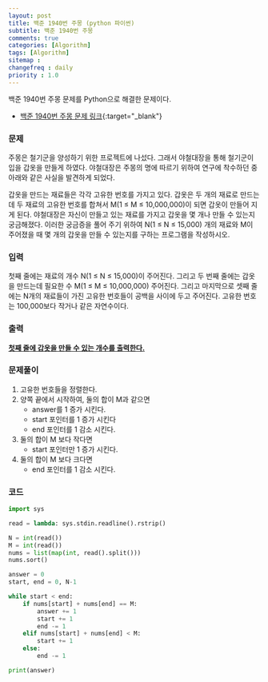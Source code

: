 ```yaml
---
layout: post
title: 백준 1940번 주몽 (python 파이썬)
subtitle: 백준 1940번 주몽
comments: true
categories: [Algorithm]
tags: [Algorithm]
sitemap :
changefreq : daily
priority : 1.0
---
```

백준 1940번 주몽 문제를 Python으로 해결한 문제이다.  

* [백준 1940번 주몽 문제 링크](https://www.acmicpc.net/problem/1940){:target="_blank"}


### 문제 
주몽은 철기군을 양성하기 위한 프로젝트에 나섰다. 그래서 야철대장을 통해 철기군이 입을 갑옷을 만들게 하였다. 야철대장은 주몽의 명에 따르기 위하여 연구에 착수하던 중 아래와 같은 사실을 발견하게 되었다.

갑옷을 만드는 재료들은 각각 고유한 번호를 가지고 있다. 갑옷은 두 개의 재료로 만드는데 두 재료의 고유한 번호를 합쳐서 M(1 ≤ M ≤ 10,000,000)이 되면 갑옷이 만들어 지게 된다. 야철대장은 자신이 만들고 있는 재료를 가지고 갑옷을 몇 개나 만들 수 있는지 궁금해졌다. 이러한 궁금증을 풀어 주기 위하여 N(1 ≤ N ≤ 15,000) 개의 재료와 M이 주어졌을 때 몇 개의 갑옷을 만들 수 있는지를 구하는 프로그램을 작성하시오.


### 입력
첫째 줄에는 재료의 개수 N(1 ≤ N ≤ 15,000)이 주어진다. 그리고 두 번째 줄에는 갑옷을 만드는데 필요한 수 M(1 ≤ M ≤ 10,000,000) 주어진다. 그리고 마지막으로 셋째 줄에는 N개의 재료들이 가진 고유한 번호들이 공백을 사이에 두고 주어진다. 고유한 번호는 100,000보다 작거나 같은 자연수이다.


### 출력
**<u>첫째 줄에 갑옷을 만들 수 있는 개수를 출력한다.</u>**


### 문제풀이
1. 고유한 번호들을 정렬한다.
2. 양쪽 끝에서 시작하여, 둘의 합이 M과 같으면
    * answer를 1 증가 시킨다.
    * start 포인터를 1 증가 시킨다
    * end 포인터를 1 감소 시킨다.
3. 둘의 합이 M 보다 작다면
    * start 포인터만 1 증가 시킨다.
4. 둘의 합이 M 보다 크다면
    * end 포인터를 1 감소 시킨다.


### 코드
```python
import sys

read = lambda: sys.stdin.readline().rstrip()

N = int(read())
M = int(read())
nums = list(map(int, read().split()))
nums.sort()

answer = 0
start, end = 0, N-1

while start < end:
    if nums[start] + nums[end] == M:
        answer += 1
        start += 1
        end -= 1
    elif nums[start] + nums[end] < M:
        start += 1
    else:
        end -= 1

print(answer)
```